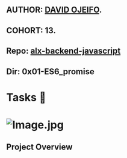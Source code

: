 ## AUTHOR:         [DAVID OJEIFO](https://github.com/Kingvadee).
## COHORT:         13.
## Repo:           [alx-backend-javascript](https://github.com/Kingvadee/alx-backend-javascript)
## Dir:		   0x01-ES6_promise

# Tasks :page_with_curl:
# ![Image.jpg](https://s3.amazonaws.com/alx-intranet.hbtn.io/uploads/medias/2019/12/75862d67ca51a042003c.jpeg?X-Amz-Algorithm=AWS4-HMAC-SHA256&X-Amz-Credential=AKIARDDGGGOUSBVO6H7D%2F20240120%2Fus-east-1%2Fs3%2Faws4_request&X-Amz-Date=20240120T192724Z&X-Amz-Expires=86400&X-Amz-SignedHeaders=host&X-Amz-Signature=d383374b63c979c1f87aec611303727c1cc08539acbe01fe720059b30915bdf5)
## Project Overview

